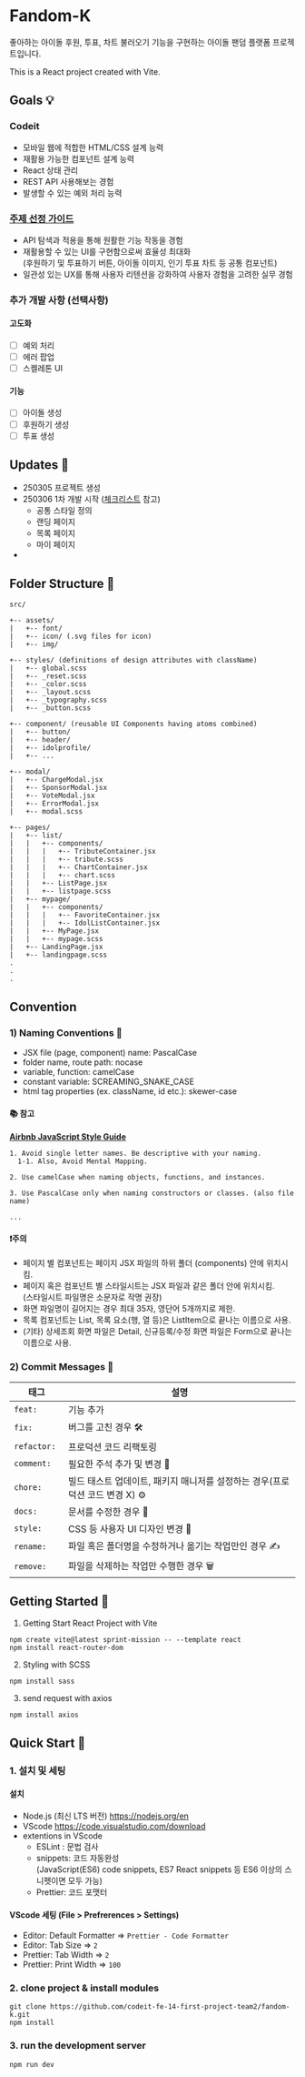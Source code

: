 # Fandom-K

좋아하는 아이돌 후원, 투표, 차트 불러오기 기능을 구현하는 아이돌 팬덤 플랫폼 프로젝트입니다.

This is a React project created with Vite.

## Goals 💡

### Codeit

- 모바일 웹에 적합한 HTML/CSS 설계 능력
- 재활용 가능한 컴포넌트 설계 능력
- React 상태 관리
- REST API 사용해보는 경험
- 발생할 수 있는 예외 처리 능력

### [주제 선정 가이드](https://codeit.notion.site/_-1a46fd228e8d81b3bda8e073f5b5876e)

- API 탐색과 적용을 통해 원활한 기능 작동을 경험
- 재활용할 수 있는 UI를 구현함으로써 효율성 최대화<br />(후원하기 및 투표하기 버튼, 아이돌 이미지, 인기 투표 차트 등 공통 컴포넌트)
- 일관성 있는 UX를 통해 사용자 리텐션을 강화하여 사용자 경험을 고려한 실무 경험

### 추가 개발 사항 (선택사항)

#### 고도화

- [ ] 예외 처리
- [ ] 에러 팝업
- [ ] 스켈레톤 UI

#### 기능

- [ ] 아이돌 생성
- [ ] 후원하기 생성
- [ ] 투표 생성

## Updates 📝

- 250305 프로젝트 생성
- 250306 1차 개발 시작 ([체크리스트](./checklist.md) 참고)
  - 공통 스타일 정의
  - 랜딩 페이지
  - 목록 페이지
  - 마이 페이지
-

## Folder Structure 📁

```
src/

+-- assets/
|   +-- font/
|   +-- icon/ (.svg files for icon)
|   +-- img/

+-- styles/ (definitions of design attributes with className)
|   +-- global.scss
|   +-- _reset.scss
|   +-- _color.scss
|   +-- _layout.scss
|   +-- _typography.scss
|   +-- _button.scss

+-- component/ (reusable UI Components having atoms combined)
|   +-- button/
|   +-- header/
|   +-- idolprofile/
|   +-- ...

+-- modal/
|   +-- ChargeModal.jsx
|   +-- SponsorModal.jsx
|   +-- VoteModal.jsx
|   +-- ErrorModal.jsx
|   +-- modal.scss

+-- pages/
|   +-- list/
|   |   +-- components/
|   |   |   +-- TributeContainer.jsx
|   |   |   +-- tribute.scss
|   |   |   +-- ChartContainer.jsx
|   |   |   +-- chart.scss
|   |   +-- ListPage.jsx
|   |   +-- listpage.scss
|   +-- mypage/
|   |   +-- components/
|   |   |   +-- FavoriteContainer.jsx
|   |   |   +-- IdolListContainer.jsx
|   |   +-- MyPage.jsx
|   |   +-- mypage.scss
|   +-- LandingPage.jsx
|   +-- landingpage.scss
.
.
.
```

## Convention

### 1) Naming Conventions 📝

- JSX file (page, component) name: PascalCase
- folder name, route path: nocase
- variable, function: camelCase
- constant variable: SCREAMING_SNAKE_CASE
- html tag properties (ex. className, id etc.): skewer-case

#### 📚 참고

[**Airbnb JavaScript Style Guide**](https://github.com/airbnb/javascript)

```
1. Avoid single letter names. Be descriptive with your naming.
  1-1. Also, Avoid Mental Mapping.

2. Use camelCase when naming objects, functions, and instances.

3. Use PascalCase only when naming constructors or classes. (also file name)

...
```

#### ❗️주의

- 페이지 별 컴포넌트는 페이지 JSX 파일의 하위 폴더 (components) 안에 위치시킴.
- 페이지 혹은 컴포넌트 별 스타일시트는 JSX 파일과 같은 폴더 안에 위치시킴. <br />(스타일시트 파일명은 소문자로 작명 권장)
- 화면 파일명이 길어지는 경우 최대 35자, 영단어 5개까지로 제한.
- 목록 컴포넌트는 List, 목록 요소(행, 열 등)은 ListItem으로 끝나는 이름으로 사용.
- (기타) 상세조회 화면 파일은 Detail, 신규등록/수정 화면 파일은 Form으로 끝나는 이름으로 사용.

### 2) Commit Messages 💬

| 태그         | 설명                                                                         |
| ------------ | ---------------------------------------------------------------------------- |
| `feat: `     | 기능 추가                                                                    |
| `fix: `      | 버그를 고친 경우 🛠                                                           |
| `refactor: ` | 프로덕션 코드 리팩토링                                                       |
| `comment: `  | 필요한 주석 추가 및 변경 💬                                                  |
| `chore: `    | 빌드 태스트 업데이트, 패키지 매니저를 설정하는 경우(프로덕션 코드 변경 X) ⚙️ |
| `docs: `     | 문서를 수정한 경우 📝                                                        |
| `style: `    | CSS 등 사용자 UI 디자인 변경 🎨                                              |
| `rename: `   | 파일 혹은 폴더명을 수정하거나 옮기는 작업만인 경우 ✍️                        |
| `remove: `   | 파일을 삭제하는 작업만 수행한 경우 🗑️                                        |

## Getting Started 🚀

1. Getting Start React Project with Vite

```
npm create vite@latest sprint-mission -- --template react
npm install react-router-dom
```

2. Styling with SCSS

```
npm install sass
```

3. send request with axios

```
npm install axios
```

## Quick Start 🚀

### 1. 설치 및 세팅

#### 설치

- Node.js (최신 LTS 버전) https://nodejs.org/en
- VScode https://code.visualstudio.com/download
- extentions in VScode
  - ESLint : 문법 검사
  - snippets: 코드 자동완성 <br /> (JavaScript(ES6) code snippets, ES7 React snippets 등 ES6 이상의 스니펫이면 모두 가능)
  - Prettier: 코드 포맷터

#### VScode 세팅 (File > Prefrerences > Settings)

- Editor: Default Formatter => `Prettier - Code Formatter`
- Editor: Tab Size => `2`
- Prettier: Tab Width => `2`
- Prettier: Print Width => `100`

### 2. clone project & install modules

```
git clone https://github.com/codeit-fe-14-first-project-team2/fandom-k.git
npm install
```

### 3. run the development server

```
npm run dev
```
